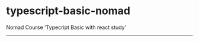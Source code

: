 # typescript-basic-nomad
Nomad Course 'Typecript Basic with react study'

---
<!-- 
// <type>
// type
// object type 
// ?:optional type
// type alias
// return type / function

// <type2>
// readonly
// Tuple
// undefined, null
// any
// void, never, unknown

// function
// call signature
// overloading
// generic
// polymorphism -->